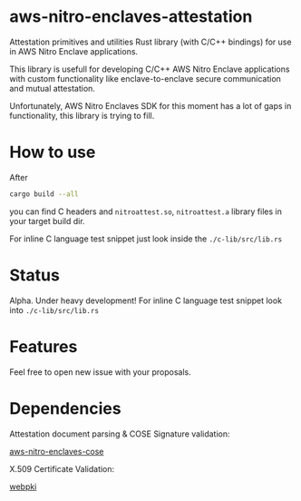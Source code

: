 # aws-nitro-enclaves-attestation
Attestation primitives and utilities Rust library (with C/C++ bindings) for use in AWS Nitro Enclave applications.

This library is usefull for developing C/C++ AWS Nitro Enclave applications with custom functionality like enclave-to-enclave 
secure communication and mutual attestation.

Unfortunately, AWS Nitro Enclaves SDK for this moment has a lot of gaps in functionality, this library is trying to fill. 

# How to use

After
```bash
cargo build --all
```
you can find C headers and `nitroattest.so`, `nitroattest.a` library files in your target build dir.

For inline C language test snippet just look inside the `./c-lib/src/lib.rs`

# Status

Alpha. Under heavy development!
For inline C language test snippet look into `./c-lib/src/lib.rs`

# Features

Feel free to open new issue with your proposals.

# Dependencies

Attestation document parsing & COSE Signature validation:

[aws-nitro-enclaves-cose](https://crates.io/crates/aws-nitro-enclaves-cose)

X.509 Certificate Validation: 

[webpki](https://crates.io/crates/webpki) 

